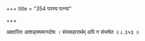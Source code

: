 +++
title = "354 परस्य पत्न्या"

+++

आक्षारितः आशङ्क्यमानदोषः । संव्यवहारार्थम् अपि न संभाषेत ॥ ८.३५३ ॥
